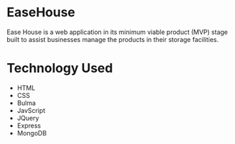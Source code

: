# EaseHouse
Ease House is a web application in its minimum viable product (MVP) stage built to assist businesses manage the products in their storage facilities. 

# Technology Used
- HTML
- CSS 
- Bulma
- JavScript
- JQuery
- Express
- MongoDB


